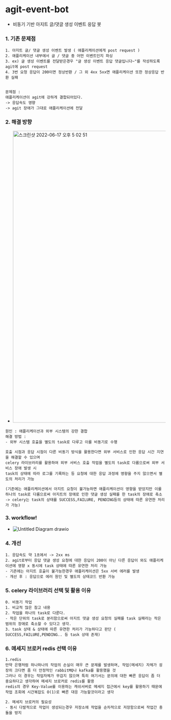 # agit-event-bot
- 비동기 기반 아지트 글/댓글 생성 이벤트 응답 봇

### 1. 기존 문제점
```
1. 아지트 글/ 댓글 생성 이벤트 발생 ( 애플리케이션에게 post request )
2. 애플리케이션 내부에서 글 / 댓글 중 어떤 이벤트인지 파싱
3. ex) 글 생성 이벤트를 전달받은경우 "글 생성 이벤트 응답 댓글입니다~"를 작성하도록 agit에 post request 
4. 3번 요청 응답이 200이면 정상반환 / 그 외 4xx 5xx면 애플리케이션 또한 정상응답 반환 실패 


문제점 : 
애플리케이션이 agit에 강하게 결합되어있다.
-> 응답속도 영향
-> agit 장애가 그대로 애플리케이션에 전달
```

### 2. 해결 방향
- <img width="915" alt="스크린샷 2022-06-17 오후 5 02 51" src="https://user-images.githubusercontent.com/62214428/174508790-04661dec-be2b-4af7-9337-9dc246108ef0.png">

```
원인 : 애플리케이션과 외부 시스템의 강한 결합
해결 방법 : 
- 외부 시스템 호출을 별도의 task로 다루고 이를 비동기로 수행

호출 시점과 응답 시점이 다른 비동기 방식을 활용한다면 외부 서비스로 인한 응답 시간 지연을 해결할 수 있으며
celery 라이브러리를 활용하여 외부 서비스 호출 작업을 별도의 task로 다룸으로써 외부 서비스 장애 발생 시
task의 상태에 따라 로그를 기록하는 등 요청에 대한 응답 과정에 영향을 주지 않으면서 별도의 처리가 가능

(기존에는 애플리케이션에서 아지트 요청이 불가능하면 애플리케이션이 영향을 받았지만 이를 하나의 task로 다룸으로써 아지트의 장애로 인한 댓글 생성 실패를 한 task의 장애로 축소 
-> celery는 task의 상태를 SUCCESS,FAILURE, PENDING등의 상태에 따른 유연한 처리가 가능)
```
### 3. workflow!
- ![Untitled Diagram drawio](https://user-images.githubusercontent.com/62214428/174508822-6e1ce636-1d11-468b-9a37-32648bdd8022.png)


### 4. 개선
```
1. 응답속도 약 1초에서 -> 2xx ms
2. agit로부터 응답 댓글 생성 요청에 대한 응답이 200이 아닌 다른 응답이 와도 애플리케이션에 영향 x 동시에 task 상태에 따른 유연한 처리 가능
- 기존에는 아지트 호출이 불가능한경우 애플리케이션은 5xx 서버 에러를 발생
- 개선 후 : 응답으로 에러 원인 및 별도의 상태코드 반환 가능
```

### 5. celery 라이브러리 선택 및 활용 이유
```
0. 비동기 작업
1. 비교적 많은 참고 내용
2. 작업을 하나의 task로 다룬다. 
- 작은 단위의 task로 분리함으로써 아지트 댓글 생성 요청의 실패를 task 실패라는 작은 범위의 장애로 축소할 수 있다고 생각.
3. task 상태 & 상태에 따른 유연한 처리가 가능하다고 판단 ( SUCCESS,FAILURE,PENDING.. 등 task 상태 존재) 
```

### 6. 메세지 브로커 redis 선택 이유
```
1.redis
만약 은행처럼 하나하나의 작업의 손실이 매우 큰 문제를 발생하며, 작업(메세지) 자체가 굉장히 크다면 좀 더 안정적인 rabbitMQ나 kafka를 활용했을 것
그러나 이 경우는 작업자체가 무겁지 않으며 특히 여기서는 문의에 대한 빠른 응답이 좀 더 중요하다고 생각하여 메세지 브로커로 redis를 활용
redis의 경우 Key-Value를 이용하는 캐쉬서버로 메세지 접근에서 key를 활용하기 때문에 작업 조회에 시간복잡도 O(1)로 빠른 대응 가능할것이라고 생각

2. 메세지 브로커의 필요성
- 동시 다발적으로 작업이 생성되는경우 저장소에 작업을 순차적으로 저장함으로써 작업간 충돌을 방지
 
```
